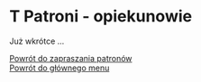 # <span class="status status-list"><span class="status status-yellow">T</span> Patroni - opiekunowie</span>
Już wkrótce ...

[Powrót do zapraszania patronów](jak_zapraszac_patronow.md)  
[Powrót do głównego menu](index.md)
